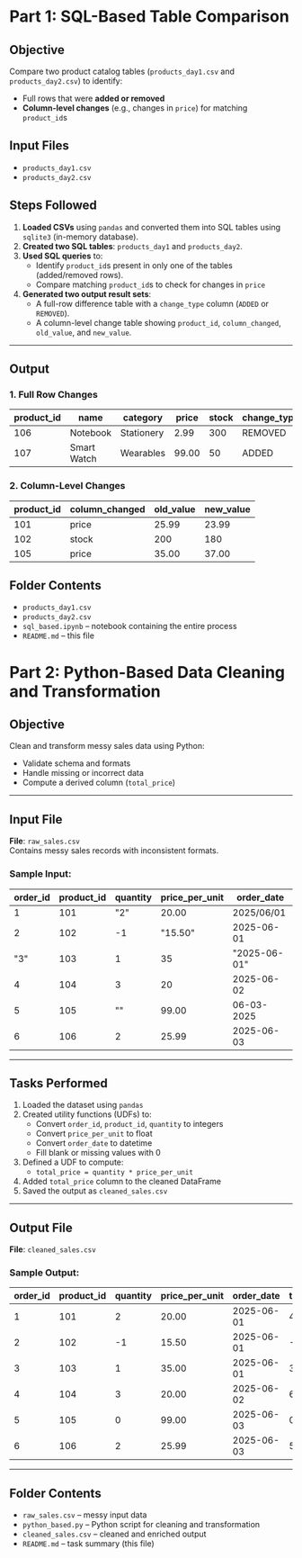 # Part 1: SQL-Based Table Comparison

## Objective
Compare two product catalog tables (`products_day1.csv` and `products_day2.csv`) to identify:
- Full rows that were **added or removed**
- **Column-level changes** (e.g., changes in `price`) for matching `product_id`s


## Input Files
- `products_day1.csv`
- `products_day2.csv`


## Steps Followed

1. **Loaded CSVs** using `pandas` and converted them into SQL tables using `sqlite3` (in-memory database).
2. **Created two SQL tables**: `products_day1` and `products_day2`.
3. **Used SQL queries** to:
   - Identify `product_id`s present in only one of the tables (added/removed rows).
   - Compare matching `product_id`s to check for changes in `price` 
4. **Generated two output result sets**:
   - A full-row difference table with a `change_type` column (`ADDED` or `REMOVED`).
   - A column-level change table showing `product_id`, `column_changed`, `old_value`, and `new_value`.

---

##  Output

### 1. Full Row Changes
| product_id | name          | category   | price | stock | change_type |
|------------|---------------|------------|-------|-------|-------------|
| 106        | Notebook      | Stationery | 2.99  | 300   | REMOVED     |
| 107        | Smart Watch   | Wearables  | 99.00 | 50    | ADDED       |

### 2. Column-Level Changes
| product_id | column_changed | old_value | new_value |
|------------|----------------|-----------|-----------|
| 101        | price          | 25.99     | 23.99     |
| 102        | stock          | 200       | 180       |
| 105        | price          | 35.00     | 37.00     |



## Folder Contents

- `products_day1.csv`
- `products_day2.csv`
- `sql_based.ipynb` – notebook containing the entire process
- `README.md` – this file


# Part 2: Python-Based Data Cleaning and Transformation

## Objective

Clean and transform messy sales data using Python:
- Validate schema and formats
- Handle missing or incorrect data
- Compute a derived column (`total_price`)

---

## Input File

**File**: `raw_sales.csv`  
Contains messy sales records with inconsistent formats.

### Sample Input:

| order_id | product_id | quantity | price_per_unit | order_date   |
|----------|------------|----------|----------------|--------------|
| 1        | 101        | "2"      | 20.00          | 2025/06/01   |
| 2        | 102        | -1       | "15.50"        | 2025-06-01   |
| "3"      | 103        | 1        | 35             | "2025-06-01" |
| 4        | 104        | 3        | 20             | 2025-06-02   |
| 5        | 105        | ""       | 99.00          | 06-03-2025   |
| 6        | 106        | 2        | 25.99          | 2025-06-03   |

---

##  Tasks Performed

1. Loaded the dataset using `pandas`
2. Created utility functions (UDFs) to:
   - Convert `order_id`, `product_id`, `quantity` to integers
   - Convert `price_per_unit` to float
   - Convert `order_date` to datetime
   - Fill blank or missing values with 0
3. Defined a UDF to compute:
   - `total_price = quantity * price_per_unit`
4. Added `total_price` column to the cleaned DataFrame
5. Saved the output as `cleaned_sales.csv`

---

## Output File

**File**: `cleaned_sales.csv`

### Sample Output:

| order_id | product_id | quantity | price_per_unit | order_date | total_price |
|----------|------------|----------|----------------|------------|-------------|
| 1        | 101        | 2        | 20.00          | 2025-06-01 | 40.00       |
| 2        | 102        | -1       | 15.50          | 2025-06-01 | -15.50      |
| 3        | 103        | 1        | 35.00          | 2025-06-01 | 35.00       |
| 4        | 104        | 3        | 20.00          | 2025-06-02 | 60.00       |
| 5        | 105        | 0        | 99.00          | 2025-06-03 | 0.00        |
| 6        | 106        | 2        | 25.99          | 2025-06-03 | 51.98       |

---



## Folder Contents

- `raw_sales.csv` – messy input data
- `python_based.py` – Python script for cleaning and transformation
- `cleaned_sales.csv` – cleaned and enriched output
- `README.md` – task summary (this file)

